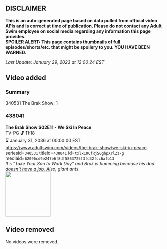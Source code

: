 ## DISCLAIMER
**This is an auto-generated page based on data pulled from official video APIs and is correct at time of publication. Please do not contact any Adult Swim employee on social media regarding any information this page provides.**  
**SPOILER ALERT: This page contains thumbnails of full episodes/shorts/etc. that might be spoilery to you. YOU HAVE BEEN WARNED.**  

_Last Update: January 29, 2023 at 12:00:24 EST_
## Video added
### Summary
340531 The Brak Show: 1  
### 438041
**The Brak Show S02E11 - We Ski In Peace**  
TV-PG 🔓 11:18  
⌛ January 31, 2036 at 00:00:00 EST  
https://www.adultswim.com/videos/the-brak-show/we-ski-in-peace  
seriesid=`340531` titleid=`438041` id=`txlx10CfRjSGghpXrlZz-g` mediaid=`62096cd9e247e6f8df5863725f3fd32fcc6afb13`  
_It's "Take Your Son to Work Day" and Brak is bumming because his dad doesn't have a job. Also, giant ants._  
<a href="https://media.cdn.adultswim.com/uploads/20200302/thumbnails/2_20321430550-brak_2211.jpg"><img src="https://media.cdn.adultswim.com/uploads/20200302/thumbnails/2_20321430550-brak_2211.jpg" height="144px" /></a>
## Video removed
No videos were removed.  

